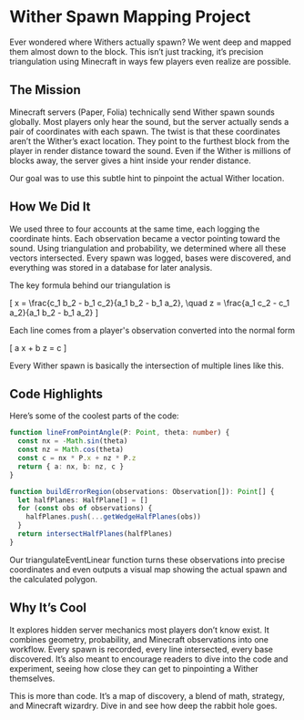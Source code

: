 # Wither Spawn Mapping Project

Ever wondered where Withers actually spawn? We went deep and mapped them almost down to the block. This isn’t just tracking, it’s precision triangulation using Minecraft in ways few players even realize are possible.

## The Mission

Minecraft servers (Paper, Folia) technically send Wither spawn sounds globally. Most players only hear the sound, but the server actually sends a pair of coordinates with each spawn. The twist is that these coordinates aren’t the Wither’s exact location. They point to the furthest block from the player in render distance toward the sound. Even if the Wither is millions of blocks away, the server gives a hint inside your render distance.

Our goal was to use this subtle hint to pinpoint the actual Wither location.

## How We Did It

We used three to four accounts at the same time, each logging the coordinate hints. Each observation became a vector pointing toward the sound. Using triangulation and probability, we determined where all these vectors intersected. Every spawn was logged, bases were discovered, and everything was stored in a database for later analysis.

The key formula behind our triangulation is

\[
x = \frac{c_1 b_2 - b_1 c_2}{a_1 b_2 - b_1 a_2}, \quad
z = \frac{a_1 c_2 - c_1 a_2}{a_1 b_2 - b_1 a_2}
\]

Each line comes from a player's observation converted into the normal form  

\[
a x + b z = c
\]

Every Wither spawn is basically the intersection of multiple lines like this.

## Code Highlights

Here’s some of the coolest parts of the code:

```ts
function lineFromPointAngle(P: Point, theta: number) {
  const nx = -Math.sin(theta)
  const nz = Math.cos(theta)
  const c = nx * P.x + nz * P.z
  return { a: nx, b: nz, c }
}

function buildErrorRegion(observations: Observation[]): Point[] {
  let halfPlanes: HalfPlane[] = []
  for (const obs of observations) {
    halfPlanes.push(...getWedgeHalfPlanes(obs))
  }
  return intersectHalfPlanes(halfPlanes)
}
```

Our triangulateEventLinear function turns these observations into precise coordinates and even outputs a visual map showing the actual spawn and the calculated polygon.

## Why It’s Cool

It explores hidden server mechanics most players don’t know exist. It combines geometry, probability, and Minecraft observations into one workflow. Every spawn is recorded, every line intersected, every base discovered. It’s also meant to encourage readers to dive into the code and experiment, seeing how close they can get to pinpointing a Wither themselves.

This is more than code. It’s a map of discovery, a blend of math, strategy, and Minecraft wizardry. Dive in and see how deep the rabbit hole goes.